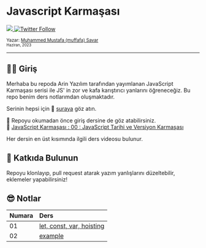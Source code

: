 # Javascript Karmaşası

  <a class="header-badge" target="_blank" href="https://www.linkedin.com/in/muffafa/">
    <img src="https://img.shields.io/badge/style--5eba00.svg?label=LinkedIn&logo=linkedin&style=social">
  </a>
  <a class="header-badge" target="_blank" href="https://twitter.com/muffafa">
    <img alt="Twitter Follow" src="https://img.shields.io/twitter/follow/muffafa?style=social">
  </a>

  <sub>Yazar:
    <a href="https://linktr.ee/muffafa" target="_blank">Muhammed Mustafa (muffafa) Savar</a><br>
    <small> Haziran, 2023</small>
  </sub>

---

## 🙋🏻 Giriş

Merhaba bu repoda Arin Yazılım tarafından yayımlanan JavaScript Karmaşası serisi ile JS' in zor ve kafa karıştırıcı yanlarını öğreneceğiz. Bu repo benim ders notlarımdan oluşmaktadır.

Serinin hepsi için 🔗 [şuraya](https://www.youtube.com/playlist?list=PL-Hkw4CrSVq-lamHDwl1J1oI4nwCYYW30) göz atın.

🚨 Repoyu okumadan önce giriş dersine de göz atabilirsiniz. <br>
🔗 [JavaScript Karmaşası : 00 : JavaScript Tarihi ve Versiyon Karmaşası](https://youtu.be/99uPfA4Hv0Q)

Her dersin en üst kısımında ilgili ders videosu bulunur.

## 🚀 Katkıda Bulunun

Repoyu klonlayıp, pull request atarak yazım yanlışlarını düzeltebilir, eklemeler yapabilirsiniz!

## 😎 Notlar

| Numara | Ders                                        |
| ------ | :------------------------------------------ |
| 01     | [let, const, var, hoisting](./01/readme.md) |
| 02     | [example](./02/readme.md)                   |
